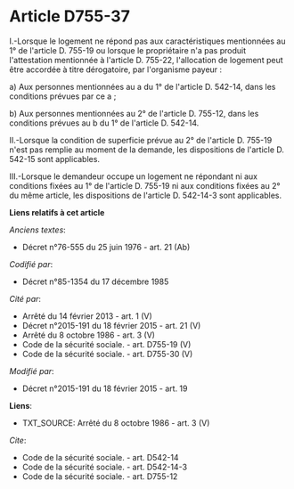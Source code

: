 # Article D755-37

I.-Lorsque le logement ne répond pas aux caractéristiques mentionnées au 1° de l'article D. 755-19 ou lorsque le propriétaire
n'a pas produit l'attestation mentionnée à l'article D. 755-22, l'allocation de logement peut être accordée à titre
dérogatoire, par l'organisme payeur : 

a) Aux personnes mentionnées au a du 1° de l'article D. 542-14, dans les conditions prévues par ce a ; 

b) Aux personnes mentionnées au 2° de l'article D. 755-12, dans les conditions prévues au b du 1° de l'article D. 542-14. 

II.-Lorsque la condition de superficie prévue au 2° de l'article D. 755-19 n'est pas remplie au moment de la demande, les
dispositions de l'article D. 542-15 sont applicables. 

III.-Lorsque le demandeur occupe un logement ne répondant ni aux conditions fixées au 1° de l'article D. 755-19 ni aux
conditions fixées au 2° du même article, les dispositions de l'article D. 542-14-3 sont applicables.

**Liens relatifs à cet article**

_Anciens textes_:

  - Décret n°76-555 du 25 juin 1976 - art. 21 (Ab)

_Codifié par_:

  - Décret n°85-1354 du 17 décembre 1985

_Cité par_:

  - Arrêté du 14 février 2013 - art. 1 (V)
  - Décret n°2015-191 du 18 février 2015 - art. 21 (V)
  - Arrêté du 8 octobre 1986 - art. 3 (V)
  - Code de la sécurité sociale. - art. D755-19 (V)
  - Code de la sécurité sociale. - art. D755-30 (V)

_Modifié par_:

  - Décret n°2015-191 du 18 février 2015 - art. 19

**Liens**:

  - TXT_SOURCE: Arrêté du 8 octobre 1986 - art. 3 (V)

_Cite_:

  - Code de la sécurité sociale. - art. D542-14
  - Code de la sécurité sociale. - art. D542-14-3
  - Code de la sécurité sociale. - art. D755-12

